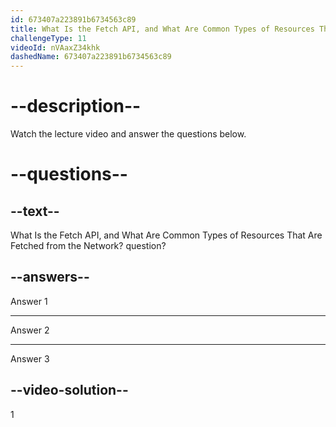 ```yaml
---
id: 673407a223891b6734563c89
title: What Is the Fetch API, and What Are Common Types of Resources That Are Fetched from the Network?
challengeType: 11
videoId: nVAaxZ34khk
dashedName: 673407a223891b6734563c89
---
```


# --description--

Watch the lecture video and answer the questions below.

# --questions--

## --text--

What Is the Fetch API, and What Are Common Types of Resources That Are Fetched from the Network? question?

## --answers--

Answer 1

---

Answer 2

---

Answer 3

## --video-solution--

1
